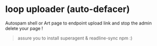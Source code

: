 # loop uploader __(auto-defacer)__
Autospam shell or Art page to endpoint upload link and stop the admin delete your page ! 

> assure you to install superagent & readline-sync npm :)
